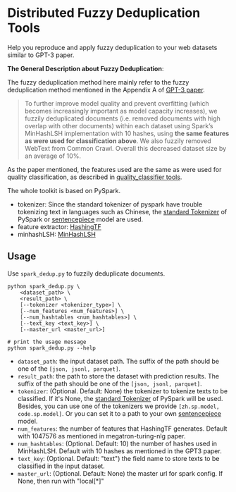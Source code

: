 # Distributed Fuzzy Deduplication Tools

Help you reproduce and apply fuzzy deduplication to your web datasets similar to GPT-3 paper.

**The General Description about Fuzzy Deduplication**:

The fuzzy deduplication method here mainly refer to the fuzzy deduplication method mentioned in the Appendix A of [GPT-3 paper](https://arxiv.org/pdf/2005.14165.pdf). 

> To further improve model quality and prevent overfitting (which becomes increasingly important as model capacity increases), we fuzzily deduplicated documents (i.e. removed documents with high overlap with other documents) within each dataset using Spark’s MinHashLSH implementation with 10 hashes, using **the same features as were used for classification above**. We also fuzzily removed WebText from Common Crawl. Overall this decreased dataset size by an average of 10%.

As the paper mentioned, the features used are the same as were used for  quality classification, as described in [quality_classifier tools](../quality_classifier/README.md).

The whole toolkit is based on PySpark.

- tokenizer: Since the standard tokenizer of pyspark have trouble tokenizing text in languages such as Chinese, the [standard Tokenizer](https://spark.apache.org/docs/latest/api/python/reference/api/pyspark.ml.feature.Tokenizer.html#tokenizer) of PySpark or [sentencepiece](https://github.com/google/sentencepiece) model are used.
- feature extractor: [HashingTF](https://spark.apache.org/docs/latest/api/python/reference/api/pyspark.ml.feature.HashingTF.html)
- minhashLSH: [MinHashLSH](https://spark.apache.org/docs/latest/api/python/reference/api/pyspark.ml.feature.MinHashLSH.html)


## Usage

Use `spark_dedup.py` to fuzzily deduplicate documents.

```shell
python spark_dedup.py \
    <dataset_path> \
    <result_path> \
    [--tokenizer <tokenizer_type>] \
    [--num_features <num_features>] \
    [--num_hashtables <num_hashtables>] \
    [--text_key <text_key>] \
    [--master_url <master_url>]

# print the usage message
python spark_dedup.py --help
```

- `dataset_path`: the input dataset path. The suffix of the path should be one of the `[json, jsonl, parquet]`.
- `result_path`: the path to store the dataset with prediction results. The suffix of the path should be one of the `[json, jsonl, parquet]`.
- `tokenizer`: (Optional. Default: None) the tokenizer to tokenize texts to be classified. If it's None, the [standard Tokenizer](https://spark.apache.org/docs/latest/api/python/reference/api/pyspark.ml.feature.Tokenizer.html#tokenizer) of PySpark will be used. Besides, you can use one of the tokenizers we provide `[zh.sp.model, code.sp.model]`. Or you can set it to a path to your own [sentencepiece](https://github.com/google/sentencepiece) model.
- `num_features`: the number of features that HashingTF generates. Default with 1047576 as mentioned in megatron-turing-nlg paper.
- `num_hashtables`: (Optional. Default: 10) the number of hashes used in MinHashLSH. Default with 10 hashes as mentioned in the GPT3 paper.
- `text_key`: (Optional. Default: "text") the field name to store texts to be classified in the input dataset.
- `master_url`: (Optional. Default: None) the master url for spark config. If None, then run with "local[*]"
